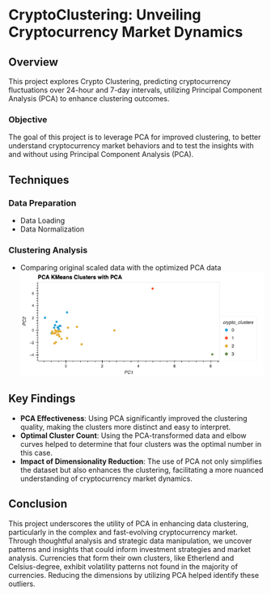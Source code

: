 # CryptoClustering: Unveiling Cryptocurrency Market Dynamics

## Overview
This project explores Crypto Clustering, predicting cryptocurrency fluctuations over 24-hour and 7-day intervals, utilizing Principal Component Analysis (PCA) to enhance clustering outcomes.

### Objective
The goal of this project is to leverage PCA for improved clustering, to better understand cryptocurrency market behaviors and to test the insights with and without using Principal Component Analysis (PCA). 

## Techniques 

### Data Preparation
- Data Loading
- Data Normalization

### Clustering Analysis
* Comparing original scaled data with the optimized PCA data<br/>
![Clustering Scatter Plot with PCA](img/pca_scatter.png "Clustering Scatter Plot with PCA")
## Key Findings

- **PCA Effectiveness**: Using PCA significantly improved the clustering quality, making the clusters more distinct and easy to interpret.
- **Optimal Cluster Count**: Using the PCA-transformed data and elbow curves helped to determine that four clusters was the optimal number in this case.
- **Impact of Dimensionality Reduction**: The use of PCA not only simplifies the dataset but also enhances the clustering, facilitating a more nuanced understanding of cryptocurrency market dynamics.

## Conclusion

This project underscores the utility of PCA in enhancing data clustering, particularly in the complex and fast-evolving cryptocurrency market. Through thoughtful analysis and strategic data manipulation, we uncover patterns and insights that could inform investment strategies and market analysis. Currencies that form their own clusters, like Etherlend and Celsius-degree, exhibit volatility patterns not found in the majority of currencies. Reducing the dimensions by utilizing PCA helped identify these outliers. 
